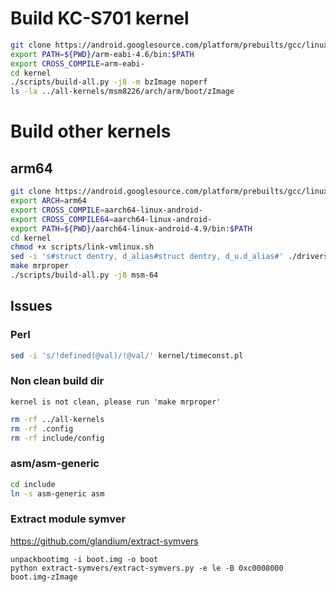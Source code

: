 # Build KC-S701 kernel

```sh
git clone https://android.googlesource.com/platform/prebuilts/gcc/linux-x86/arm/arm-eabi-4.6
export PATH=${PWD}/arm-eabi-4.6/bin:$PATH
export CROSS_COMPILE=arm-eabi-
cd kernel
./scripts/build-all.py -j8 -m bzImage noperf
ls -la ../all-kernels/msm8226/arch/arm/boot/zImage
```

# Build other kernels

## arm64

```sh
git clone https://android.googlesource.com/platform/prebuilts/gcc/linux-x86/aarch64/aarch64-linux-android-4.9
export ARCH=arm64
export CROSS_COMPILE=aarch64-linux-android-
export CROSS_COMPILE64=aarch64-linux-android-
export PATH=${PWD}/aarch64-linux-android-4.9/bin:$PATH
cd kernel
chmod +x scripts/link-vmlinux.sh
sed -i 's#struct dentry, d_alias#struct dentry, d_u.d_alias#' ./drivers/platform/msm/pft.c
make mrproper
./scripts/build-all.py -j8 msm-64
```

## Issues

### Perl

```sh
sed -i 's/!defined(@val)/!@val/' kernel/timeconst.pl
```

### Non clean build dir

`kernel is not clean, please run 'make mrproper'`

```sh
rm -rf ../all-kernels
rm -rf .config
rm -rf include/config
```

### asm/asm-generic

```sh
cd include
ln -s asm-generic asm
```

### Extract module symver

https://github.com/glandium/extract-symvers

```
unpackbootimg -i boot.img -o boot
python extract-symvers/extract-symvers.py -e le -B 0xc0008000 boot.img-zImage
```
